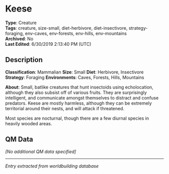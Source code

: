 # Keese

**Type**: Creature  
**Tags**: creature, size-small, diet-herbivore, diet-insectivore, strategy-foraging, env-caves, env-forests, env-hills, env-mountains  
**Archived**: No  
**Last Edited**: 6/30/2019 2:13:40 PM (UTC)

## Description
**Classification**:
Mammalian
**Size**:
Small
**Diet**:
Herbivore, Insectivore
**Strategy**:
Foraging
**Environments**:
Caves, Forests, Hills, Mountains

**About**:
Small, batlike creatures that hunt insectoids using echolocation, although they also subsist off of various fruits. They are surprisingly intelligent, and communicate amongst themselves to distract and confuse predators. Keese are mostly harmless, although they can be extremely territorial around their nests, and will attack if threatened.

Most species are nocturnal, though there are a few diurnal species in heavily wooded areas.

## QM Data
*[No additional QM data specified]*

---
*Entry extracted from worldbuilding database*
